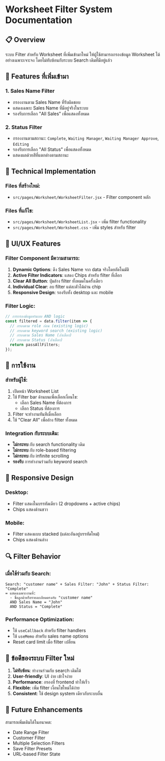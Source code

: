 # Worksheet Filter System Documentation

## 📋 Overview
ระบบ Filter สำหรับ Worksheet ที่เพิ่มเข้ามาใหม่ ให้ผู้ใช้สามารถกรองข้อมูล Worksheet ได้อย่างเฉพาะเจาะจง โดยไม่ทับซ้อนกับระบบ Search เดิมที่มีอยู่แล้ว

## 🎯 Features ที่เพิ่มเข้ามา

### 1. **Sales Name Filter**
- กรองงานตาม Sales Name ที่รับผิดชอบ
- แสดงเฉพาะ Sales Name ที่มีอยู่จริงในระบบ
- รองรับการเลือก "All Sales" เพื่อแสดงทั้งหมด

### 2. **Status Filter**
- กรองงานตามสถานะ: `Complete`, `Waiting Manager`, `Waiting Manager Approve`, `Editing`
- รองรับการเลือก "All Status" เพื่อแสดงทั้งหมด
- แสดงผลด้วยสีที่แตกต่างตามสถานะ

## 🔧 Technical Implementation

### Files ที่สร้างใหม่:
- `src/pages/Worksheet/WorksheetFilter.jsx` - Filter component หลัก

### Files ที่แก้ไข:
- `src/pages/Worksheet/WorksheetList.jsx` - เพิ่ม filter functionality
- `src/pages/Worksheet/Worksheet.css` - เพิ่ม styles สำหรับ filter

## 🎨 UI/UX Features

### Filter Component มีความสามารถ:
1. **Dynamic Options**: ดึง Sales Name จาก data จริงโดยอัตโนมัติ
2. **Active Filter Indicators**: แสดง Chips สำหรับ filter ที่เลือก
3. **Clear All Button**: ปุ่มล้าง filter ทั้งหมดในครั้งเดียว
4. **Individual Clear**: ลบ filter แต่ละตัวได้ผ่าน chip
5. **Responsive Design**: รองรับทั้ง desktop และ mobile

### Filter Logic:
```javascript
// การกรองข้อมูลทำแบบ AND logic
const filtered = data.filter(item => {
  // กรองตาม role ก่อน (existing logic)
  // กรองตาม keyword search (existing logic)
  // กรองตาม Sales Name (ถ้าเลือก)
  // กรองตาม Status (ถ้าเลือก)
  return passAllFilters;
});
```

## 🚀 การใช้งาน

### สำหรับผู้ใช้:
1. เปิดหน้า Worksheet List
2. ใช้ Filter bar ด้านบนเพื่อเลือกเงื่อนไข:
   - เลือก Sales Name ที่ต้องการ
   - เลือก Status ที่ต้องการ
3. Filter จะทำงานทันทีเมื่อเลือก
4. ใช้ "Clear All" เพื่อล้าง filter ทั้งหมด

### Integration กับระบบเดิม:
- **ไม่กระทบ** กับ search functionality เดิม
- **ไม่กระทบ** กับ role-based filtering
- **ไม่กระทบ** กับ infinite scrolling
- **รองรับ** การทำงานร่วมกับ keyword search

## 📱 Responsive Design

### Desktop:
- Filter แสดงในบรรทัดเดียว (2 dropdowns + active chips)
- Chips แสดงด้านขวา

### Mobile:
- Filter แสดงแบบ stacked (แต่ละอันอยู่บรรทัดใหม่)
- Chips แสดงด้านล่าง

## 🔍 Filter Behavior

### เมื่อใช้ร่วมกับ Search:
```
Search: "customer name" + Sales Filter: "John" + Status Filter: "Complete"
= แสดงเฉพาะงานที่:
  - ชื่อลูกค้าหรือรายละเอียดตรงกับ "customer name" 
  AND Sales Name = "John"
  AND Status = "Complete"
```

### Performance Optimization:
- ใช้ `useCallback` สำหรับ filter handlers
- ใช้ `useMemo` สำหรับ sales name options
- Reset card limit เมื่อ filter เปลี่ยน

## 🎯 ข้อดีของระบบ Filter ใหม่

1. **ไม่ทับซ้อน**: ทำงานร่วมกับ search เดิมได้
2. **User-friendly**: UI ง่าย เข้าใจง่าย
3. **Performance**: กรองที่ frontend ทำให้เร็ว
4. **Flexible**: เพิ่ม filter เงื่อนไขใหม่ได้ง่าย
5. **Consistent**: ใช้ design system เดียวกับระบบอื่น

## 🔮 Future Enhancements

สามารถเพิ่มเติมได้ในอนาคต:
- Date Range Filter
- Customer Filter  
- Multiple Selection Filters
- Save Filter Presets
- URL-based Filter State
